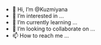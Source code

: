 - 👋 Hi, I’m @Kuzmiyana
- 👀 I’m interested in ...
- 🌱 I’m currently learning ...
- 💞️ I’m looking to collaborate on ...
- 📫 How to reach me ...

<!---
Kuzmiyana/Kuzmiyana is a ✨ special ✨ repository because its `README.md` (this file) appears on your GitHub profile.
You can click the Preview link to take a look at your changes.
--->
